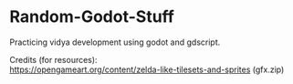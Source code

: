 # Random-Godot-Stuff
Practicing vidya development using godot and gdscript.

Credits (for resources):  
https://opengameart.org/content/zelda-like-tilesets-and-sprites (gfx.zip)
